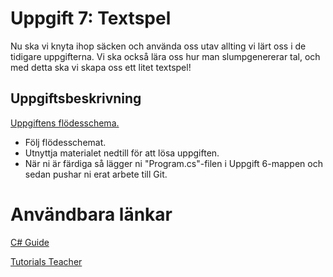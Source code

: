 # Uppgift 7: Textspel 

Nu ska vi knyta ihop säcken och använda oss utav allting vi lärt oss i de tidigare uppgifterna. Vi ska också lära oss hur man slumpgenererar tal, och med detta ska vi skapa oss ett litet textspel!

## Uppgiftsbeskrivning

[Uppgiftens flödesschema.](textspelet.pdf)

* Följ flödesschemat. 
* Utnyttja materialet nedtill för att lösa uppgiften.
* När ni är färdiga så lägger ni "Program.cs"-filen i Uppgift 6-mappen och sedan pushar ni erat arbete till Git.


# Användbara länkar
[C# Guide](https://csharp.progdocs.se/grundlaggande/slump)

[Tutorials Teacher](https://www.tutorialsteacher.com/articles/generate-random-numbers-in-csharp?authuser=1)
